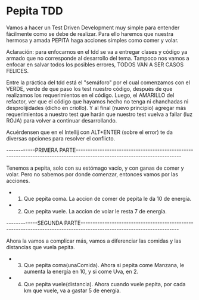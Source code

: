 # Pepita TDD

Vamos a hacer un Test Driven Development muy simple para entender fácilmente como se debe de realizar.
Para ello haremos que nuestra hermosa y amada PEPITA haga acciones simples como comer y volar.

Aclaración: para enfocarnos en el tdd se va a entregar clases y código ya armado que no corresponde al desarrollo
del tema. Tampoco nos vamos a enfocar en salvar todos los posibles errores, TODOS VAN A SER CASOS FELICES.

Entre la práctica del tdd está el "semáforo" por el cual comenzamos con el VERDE, verde de que paso los test nuestro
código, después de que realizamos los requerimientos en el código.
Luego, el AMARILLO del refactor, ver que el código que hayamos hecho no tenga ni chanchadas ni 
desprolijidades (dicho en criollo).
Y al final (nuevo principio) agregar más requerimientos a nuestro test que harán que nuestro test vuelva a fallar
(luz ROJA) para volver a continuar desarrollando.

Acuérdensen que en el Intellij con ALT+ENTER (sobre el error) te da diversas opciones para resolver el conflicto.

------------PRIMERA PARTE--------------------------------------------------------------------------------------------------------------------------

Tenemos a pepita, solo con su estómago vacío, y con ganas de comer y volar.
Pero no sabemos por donde comenzar, entonces vamos por las acciones.
* 1) Que pepita coma. La accion de comer de pepita le da 10 de energía.
* 2) Que pepita vuele. La accion de volar le resta 7 de energía.

-------------SEGUNDA PARTE-----------------------------------------------------------------------------------------------------------------------

Ahora la vamos a complicar más, vamos a diferenciar las comidas y las distancias que vuela pepita.
* 3) Que pepita coma(unaComida). Ahora si pepita come Manzana, le aumenta la energía en 10, y si come Uva, en 2.
* 4) Que pepita vuele(distancia). Ahora cuando vuele pepita, por cada km que vuele, va a gastar 5 de energía.

